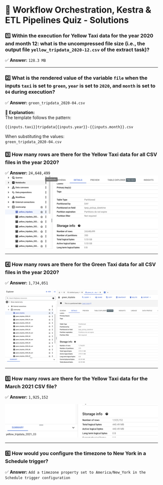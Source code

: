 # 📌 Workflow Orchestration, Kestra & ETL Pipelines Quiz - Solutions

### 1️⃣ Within the execution for Yellow Taxi data for the year 2020 and month 12: what is the uncompressed file size (i.e., the output file `yellow_tripdata_2020-12.csv` of the extract task)?
✅ **Answer:** `128.3 MB`

---

### 2️⃣ What is the rendered value of the variable `file` when the inputs `taxi` is set to `green`, `year` is set to `2020`, and `month` is set to `04` during execution?
✅ **Answer:** `green_tripdata_2020-04.csv`

**📌 Explanation:**  
The template follows the pattern:  

```bash
{{inputs.taxi}}tripdata{{inputs.year}}-{{inputs.month}}.csv
```
When substituting the values:  
`green_tripdata_2020-04.csv`

### 3️⃣ How many rows are there for the Yellow Taxi data for all CSV files in the year 2020?

✅ **Answer:** `24,648,499`
![number of rows in bigquery](images/2020_yellow_.png)


---

### 4️⃣ How many rows are there for the Green Taxi data for all CSV files in the year 2020?
✅ **Answer:** `1,734,051`

![number of rows in bigquery](images/2020_green_.png)

---

### 5️⃣ How many rows are there for the Yellow Taxi data for the March 2021 CSV file?
✅ **Answer:** `1,925,152`

![number of rows in bigquery](images/03_2021_yellow_.png)

---

### 6️⃣ How would you configure the timezone to New York in a Schedule trigger?
✅ **Answer:** `Add a timezone property set to America/New_York in the Schedule trigger configuration`

